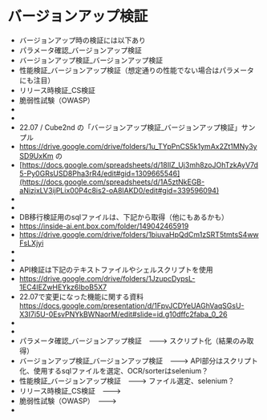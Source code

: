 # バージョンアップ検証
- バージョンアップ時の検証には以下あり
- パラメータ確認_バージョンアップ検証
- バージョンアップ検証_バージョンアップ検証
- 性能検証_バージョンアップ検証（想定通りの性能でない場合はパラメータにも注目）
- リリース時検証_CS検証
- 脆弱性試験（OWASP）
- 
- 
- 22.07 / Cube2nd の「バージョンアップ検証_バージョンアップ検証」サンプル
- https://drive.google.com/drive/folders/1u_TYpPnCS5k1ymAx2Zt1MNy3ySD9UxKm の
- [https://docs.google.com/spreadsheets/d/18IlZ_Uj3mh8zoJOhTzkAyV7d5-Py0GRsUSD8Pha3rR4/edit#gid=1309665546](https://docs.google.com/spreadsheets/d/1A5ztNkEGB-aNizjxLV3ijPLix00P4c8is2-oA8lAKD0/edit#gid=339596094)
- 
- 
- DB移行検証用のsqlファイルは、下記から取得（他にもあるかも）
- https://inside-ai.ent.box.com/folder/149042465919
- https://drive.google.com/drive/folders/1biuvaHpQdCm1zSRT5tmtsS4wwFsLXjyi
- 
- 
- API検証は下記のテキストファイルやシェルスクリプトを使用
- https://drive.google.com/drive/folders/1JzupcDypsL-1EC4IEZwHEYkz6IboB5X7
- 22.07で変更になった機能に関する資料　https://docs.google.com/presentation/d/1FpvJCDYeUAGhVaqSGsU-X3I7i5U-0EsvPNYkBWNaorM/edit#slide=id.g10dffc2faba_0_26
- 
- 
- パラメータ確認_バージョンアップ検証　---> スクリプト化（結果のみ取得）
- バージョンアップ検証_バージョンアップ検証　---> API部分はスクリプト化、使用するsqlファイルを選定、OCR/sorterはselenium？
- 性能検証_バージョンアップ検証　---> ファイル選定、selenium？
- リリース時検証_CS検証　---> 
- 脆弱性試験（OWASP）　---> 
- 
